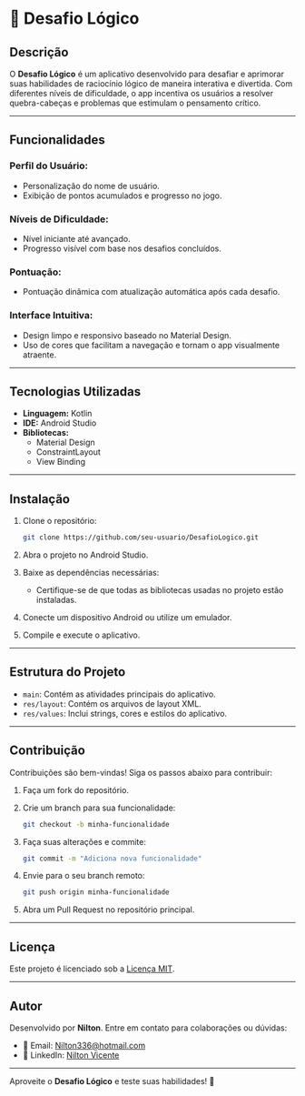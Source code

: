 # 🧩 Desafio Lógico

## Descrição
O **Desafio Lógico** é um aplicativo desenvolvido para desafiar e aprimorar suas habilidades de raciocínio lógico de maneira interativa e divertida. Com diferentes níveis de dificuldade, o app incentiva os usuários a resolver quebra-cabeças e problemas que estimulam o pensamento crítico.

---

## Funcionalidades

### Perfil do Usuário:
- Personalização do nome de usuário.
- Exibição de pontos acumulados e progresso no jogo.

### Níveis de Dificuldade:
- Nível iniciante até avançado.
- Progresso visível com base nos desafios concluídos.

### Pontuação:
- Pontuação dinâmica com atualização automática após cada desafio.

### Interface Intuitiva:
- Design limpo e responsivo baseado no Material Design.
- Uso de cores que facilitam a navegação e tornam o app visualmente atraente.

---

## Tecnologias Utilizadas

- **Linguagem:** Kotlin
- **IDE:** Android Studio
- **Bibliotecas:**
  - Material Design
  - ConstraintLayout
  - View Binding

---

## Instalação

1. Clone o repositório:
   ```bash
   git clone https://github.com/seu-usuario/DesafioLogico.git
   ```

2. Abra o projeto no Android Studio.

3. Baixe as dependências necessárias:
   - Certifique-se de que todas as bibliotecas usadas no projeto estão instaladas.

4. Conecte um dispositivo Android ou utilize um emulador.

5. Compile e execute o aplicativo.

---

## Estrutura do Projeto

- `main`: Contém as atividades principais do aplicativo.
- `res/layout`: Contém os arquivos de layout XML.
- `res/values`: Inclui strings, cores e estilos do aplicativo.

---

## Contribuição

Contribuições são bem-vindas! Siga os passos abaixo para contribuir:

1. Faça um fork do repositório.

2. Crie um branch para sua funcionalidade:
   ```bash
   git checkout -b minha-funcionalidade
   ```

3. Faça suas alterações e commite:
   ```bash
   git commit -m "Adiciona nova funcionalidade"
   ```

4. Envie para o seu branch remoto:
   ```bash
   git push origin minha-funcionalidade
   ```

5. Abra um Pull Request no repositório principal.

---

## Licença

Este projeto é licenciado sob a [Licença MIT](LICENSE).

---

## Autor

Desenvolvido por **Nilton**. Entre em contato para colaborações ou dúvidas:

- 📧 Email: [Nilton336@hotmail.com](mailto:Nilton336@hotmail.com)
- 💼 LinkedIn: [Nilton Vicente](https://www.linkedin.com/in/nilton-vicente)

---

Aproveite o **Desafio Lógico** e teste suas habilidades! 🎉
